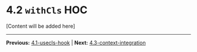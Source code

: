 # 4.2 `withCls` HOC

[Content will be added here]

---

**Previous:** [4.1-usecls-hook](./4.1-usecls-hook.md) | **Next:** [4.3-context-integration](./4.3-context-integration.md)
